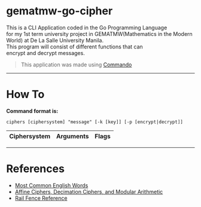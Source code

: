 # gematmw-go-cipher
This is a CLI Application coded in the Go Programming Language \
for my 1st term university project in GEMATMW(Mathematics in the Modern World) at De La Salle University Manila. \
This program will consist of different functions that can \
encrypt and decrypt messages.
> This application was made using [Commando](https://github.com/thatisuday/commando)

---
# How To


__Command format is:__
```
ciphers [ciphersystem] "message" [-k [key]] [-p [encrypt|decrypt]]
```
| Ciphersystem | Arguments | Flags |
| ------------ | ----------| ----- |


---
# References
- [Most Common English Words](https://github.com/first20hours/google-10000-english)
- [Affine Ciphers, Decimation Ciphers, and Modular Arithmetic](http://pi.math.cornell.edu/~kozdron/Teaching/Cornell/135Summer06/Handouts/affine.pdf)
- [Rail Fence Reference](https://www.geeksforgeeks.org/rail-fence-cipher-encryption-decryption/)